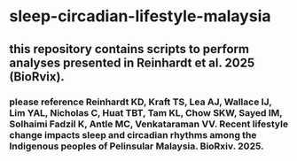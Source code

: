 # sleep-circadian-lifestyle-malaysia
## this repository contains scripts to perform analyses presented in Reinhardt et al. 2025 (BioRvix).
### please reference Reinhardt KD, Kraft TS, Lea AJ, Wallace IJ, Lim YAL, Nicholas C, Huat TBT, Tam KL, Chow SKW, Sayed IM, Solhaimi Fadzil K, Antle MC, Venkataraman VV. Recent lifestyle change impacts sleep and circadian rhythms among the Indigenous peoples of Pelinsular Malaysia. BioRxiv. 2025.
